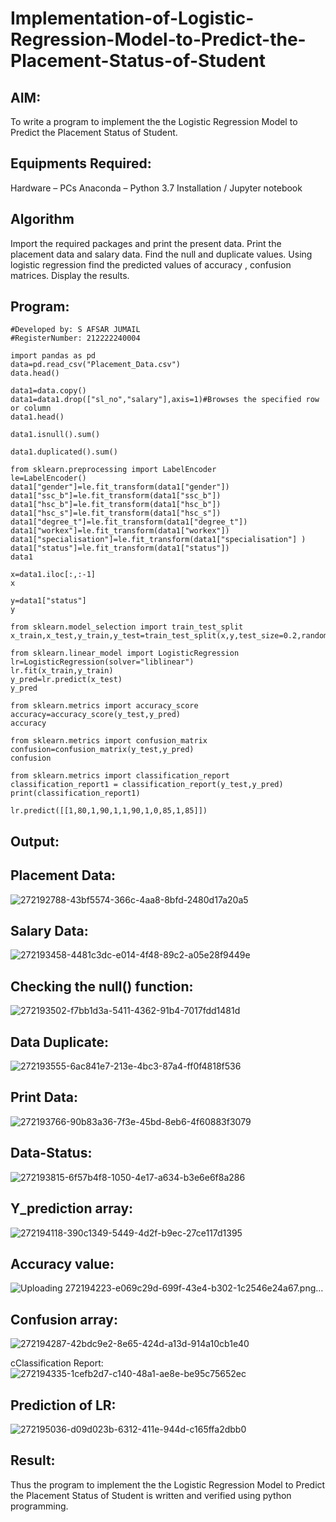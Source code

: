 # Implementation-of-Logistic-Regression-Model-to-Predict-the-Placement-Status-of-Student
## AIM:
To write a program to implement the the Logistic Regression Model to Predict the Placement Status of Student.

## Equipments Required:
Hardware – PCs Anaconda – Python 3.7 Installation / Jupyter notebook

## Algorithm
Import the required packages and print the present data. Print the placement data and salary data. Find the null and duplicate values. Using logistic regression find the predicted values of accuracy , confusion matrices. Display the results.

## Program:
```
#Developed by: S AFSAR JUMAIL
#RegisterNumber: 212222240004

import pandas as pd
data=pd.read_csv("Placement_Data.csv")
data.head()

data1=data.copy()
data1=data1.drop(["sl_no","salary"],axis=1)#Browses the specified row or column
data1.head()

data1.isnull().sum()

data1.duplicated().sum()

from sklearn.preprocessing import LabelEncoder
le=LabelEncoder()
data1["gender"]=le.fit_transform(data1["gender"])
data1["ssc_b"]=le.fit_transform(data1["ssc_b"])
data1["hsc_b"]=le.fit_transform(data1["hsc_b"])
data1["hsc_s"]=le.fit_transform(data1["hsc_s"])
data1["degree_t"]=le.fit_transform(data1["degree_t"])
data1["workex"]=le.fit_transform(data1["workex"])
data1["specialisation"]=le.fit_transform(data1["specialisation"] )     
data1["status"]=le.fit_transform(data1["status"])       
data1 

x=data1.iloc[:,:-1]
x

y=data1["status"]
y

from sklearn.model_selection import train_test_split
x_train,x_test,y_train,y_test=train_test_split(x,y,test_size=0.2,random_state=0)

from sklearn.linear_model import LogisticRegression
lr=LogisticRegression(solver="liblinear")
lr.fit(x_train,y_train)
y_pred=lr.predict(x_test)
y_pred

from sklearn.metrics import accuracy_score
accuracy=accuracy_score(y_test,y_pred)
accuracy

from sklearn.metrics import confusion_matrix
confusion=confusion_matrix(y_test,y_pred)
confusion

from sklearn.metrics import classification_report
classification_report1 = classification_report(y_test,y_pred)
print(classification_report1)

lr.predict([[1,80,1,90,1,1,90,1,0,85,1,85]])
```
## Output:
## Placement Data:
![272192788-43bf5574-366c-4aa8-8bfd-2480d17a20a5](https://github.com/Apravinraj/Implementation-of-Logistic-Regression-Model-to-Predict-the-Placement-Status-of-Student/assets/118707879/6c5793c2-d93a-4fda-af90-3be2f4124553)


## Salary Data:

![272193458-4481c3dc-e014-4f48-89c2-a05e28f9449e](https://github.com/Apravinraj/Implementation-of-Logistic-Regression-Model-to-Predict-the-Placement-Status-of-Student/assets/118707879/97302a2e-1103-4cdd-9055-6de610c8122d)

## Checking the null() function:
![272193502-f7bb1d3a-5411-4362-91b4-7017fdd1481d](https://github.com/Apravinraj/Implementation-of-Logistic-Regression-Model-to-Predict-the-Placement-Status-of-Student/assets/118707879/7705c8b6-b98d-4692-a03e-f9e7b9cc9eec)

## Data Duplicate:

![272193555-6ac841e7-213e-4bc3-87a4-ff0f4818f536](https://github.com/Apravinraj/Implementation-of-Logistic-Regression-Model-to-Predict-the-Placement-Status-of-Student/assets/118707879/9f949150-c2f2-4106-9ad2-1198f9eb553d)

## Print Data:

![272193766-90b83a36-7f3e-45bd-8eb6-4f60883f3079](https://github.com/Apravinraj/Implementation-of-Logistic-Regression-Model-to-Predict-the-Placement-Status-of-Student/assets/118707879/b04f2f84-cf34-4aa5-b2d5-afaf5280d24e)


## Data-Status:

![272193815-6f57b4f8-1050-4e17-a634-b3e6e6f8a286](https://github.com/Apravinraj/Implementation-of-Logistic-Regression-Model-to-Predict-the-Placement-Status-of-Student/assets/118707879/f424b5b1-8726-453b-a179-0e10afe963e3)


## Y_prediction array:

![272194118-390c1349-5449-4d2f-b9ec-27ce117d1395](https://github.com/Apravinraj/Implementation-of-Logistic-Regression-Model-to-Predict-the-Placement-Status-of-Student/assets/118707879/d5a6330b-8002-47dd-b160-2964bee14da5)

## Accuracy value:

![Uploading 272194223-e069c29d-699f-43e4-b302-1c2546e24a67.png…]()

## Confusion array:

![272194287-42bdc9e2-8e65-424d-a13d-914a10cb1e40](https://github.com/Apravinraj/Implementation-of-Logistic-Regression-Model-to-Predict-the-Placement-Status-of-Student/assets/118707879/eabec26f-7b90-44b2-9b71-49a6b184e5bd)

cClassification Report:
![272194335-1cefb2d7-c140-48a1-ae8e-be95c75652ec](https://github.com/Apravinraj/Implementation-of-Logistic-Regression-Model-to-Predict-the-Placement-Status-of-Student/assets/118707879/6aa48aca-4e6c-4de5-97de-5b6ccc3bdb3a)


## Prediction of LR:

![272195036-d09d023b-6312-411e-944d-c165ffa2dbb0](https://github.com/Apravinraj/Implementation-of-Logistic-Regression-Model-to-Predict-the-Placement-Status-of-Student/assets/118707879/09cc0842-7c54-4b0b-bb69-943ce900b465)

## Result:
Thus the program to implement the the Logistic Regression Model to Predict the Placement Status of Student is written and verified using python programming.
